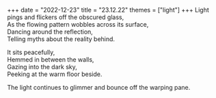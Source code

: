 +++
date = "2022-12-23"
title = "23.12.22"
themes = ["light"]
+++
Light pings and flickers off the obscured glass,  
As the flowing pattern wobbles across its surface,  
Dancing around the reflection,  
Telling myths about the reality behind.  
  
It sits peacefully,  
Hemmed in between the walls,  
Gazing into the dark sky,  
Peeking at the warm floor beside.  
  
The light continues to glimmer and bounce off the warping pane.
